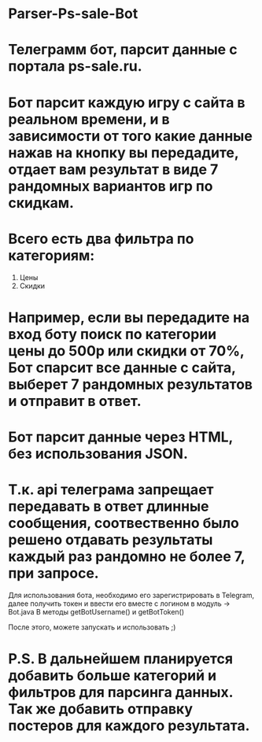 # Parser-Ps-sale-Bot

# Телеграмм бот, парсит данные с портала ps-sale.ru.
# Бот парсит каждую игру с сайта в реальном времени, и в зависимости от того какие данные нажав на кнопку вы передадите, отдает вам результат в виде 7 рандомных вариантов игр по скидкам.

# Всего есть два фильтра по категориям:
  1) Цены
  2) Скидки
  
# Например, если вы передадите на вход боту поиск по категории цены до 500р или скидки от 70%, Бот спарсит все данные с сайта, выберет 7 рандомных результатов и отправит в ответ.
# Бот парсит данные через HTML, без использования JSON.
# Т.к. api телеграма запрещает передавать в ответ длинные сообщения, соотвественно было решено отдавать результаты каждый раз рандомно не более 7, при запросе.


Для использования бота, необходимо его зарегистрировать в Telegram, далее получить токен и ввести его вместе с логином в модуль -> Bot.java
В методы getBotUsername() и getBotToken()

После этого, можете запускать и использовать ;)

# P.S. В дальнейшем планируется добавить больше категорий и фильтров для парсинга данных. Так же добавить отправку постеров для каждого результата.
